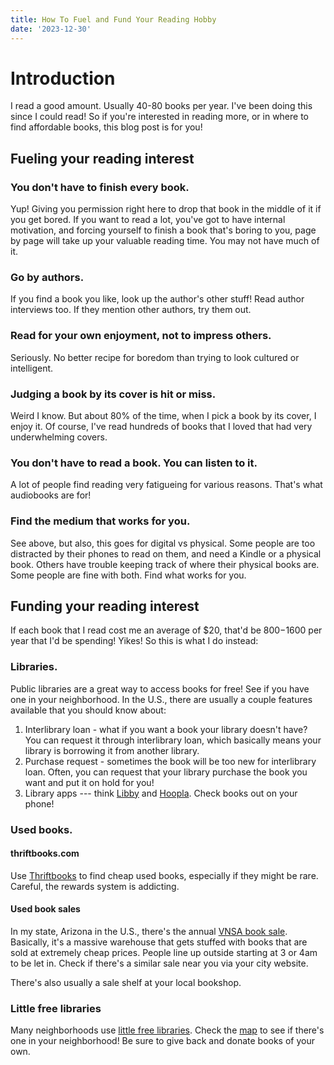 ```yaml
---
title: How To Fuel and Fund Your Reading Hobby
date: '2023-12-30'
---
```


# Introduction

I read a good amount. Usually 40-80 books per year. I've been doing this since I could read! 
So if you're interested in reading more, or in where to find affordable books, this blog post is for you!

## Fueling your reading interest

### You don't have to finish every book.

Yup! Giving you permission right here to drop that book in the middle of it if you get bored. If you want to read a lot,
you've got to have internal motivation, and forcing yourself to finish a book that's boring to you,
 page by page will take up your valuable reading time. You may not have much of it. 

 ### Go by authors.

 If you find a book you like, look up the author's other stuff! Read author interviews too. If they mention other authors,
 try them out. 

 ### Read for your own enjoyment, not to impress others.

 Seriously. No better recipe for boredom than trying to look cultured or intelligent.

 ### Judging a book by its cover is hit or miss.

 Weird I know. But about 80% of the time, when I pick a book by its cover, I enjoy it. 
 Of course, I've read hundreds of books that I loved that had very underwhelming covers. 

 ### You don't have to read a book. You can listen to it.

 A lot of people find reading very fatigueing for various reasons. That's what audiobooks are for! 

 ### Find the medium that works for you.

 See above, but also, this goes for digital vs physical. Some people are too distracted by their phones to 
 read on them, and need a Kindle or a physical book. Others have trouble keeping track of where their physical books are. 
 Some people are fine with both. Find what works for you.  

## Funding your reading interest

If each book that I read cost me an average of $20, that'd be $800-$1600 per year that I'd be spending! Yikes! 
So this is what I do instead:

### Libraries.

Public libraries are a great way to access books for free! See if you have one in your neighborhood. 
In the U.S., there are usually a couple features available that you should know about:

1. Interlibrary loan - what if you want a book your library doesn't have? You can request it through interlibrary loan, which basically means your library is borrowing it from another library.
2. Purchase request - sometimes the book will be too new for interlibrary loan. Often, you can request that your library purchase the book you want and put it on hold for you!
3. Library apps --- think [Libby](https://www.overdrive.com/apps/libby) and [Hoopla](https://www.hoopladigital.com/). Check books out on your phone! 

### Used books.

#### thriftbooks.com

Use [Thriftbooks](https://www.thriftbooks.com/) to find cheap used books, especially if they might be rare. Careful, the rewards system is addicting. 

#### Used book sales

In my state, Arizona in the U.S., there's the annual [VNSA book sale](https://vnsabooksale.org/). Basically, it's a massive warehouse that gets stuffed with books that are sold at extremely cheap prices. People line up outside starting at 3 or 4am to be let in. Check if there's a similar sale near you via your city website. 

There's also usually a sale shelf at your local bookshop. 

### Little free libraries

Many neighborhoods use [little free libraries](https://littlefreelibrary.org/). Check the [map](https://littlefreelibrary.org/map/) to see if there's one in your neighborhood! Be sure to give back and donate books of your own. 

